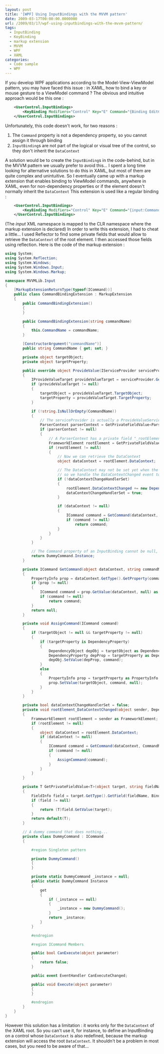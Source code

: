 ```yaml
---
layout: post
title: '[WPF] Using InputBindings with the MVVM pattern'
date: 2009-03-17T00:00:00.0000000
url: /2009/03/17/wpf-using-inputbindings-with-the-mvvm-pattern/
tags:
  - InputBinding
  - KeyBinding
  - markup extension
  - MVVM
  - WPF
  - XAML
categories:
  - Code sample
  - WPF
---
```


If you develop WPF applications according to the Model-View-ViewModel pattern, you may have faced this issue : in XAML, how to bind a key or mouse gesture to a ViewModel command ? The obvious and intuitive approach would be this one :  
```xml
    <UserControl.InputBindings>
        <KeyBinding Modifiers="Control" Key="E" Command="{Binding EditCommand}"/>
    </UserControl.InputBindings>
```
  Unfortunately, this code doesn't work, for two reasons : 
1. The `Command` property is not a dependency property, so you cannot assign it through binding
2. `InputBinding`s are not part of the logical or visual tree of the control, so they don't inherit the `DataContext`

  A solution would be to create the `InputBinding`s in the code-behind, but in the MVVM pattern we usually prefer to avoid this... I spent a long time looking for alternative solutions to do this in XAML, but most of them are quite complex and unintuitive. So I eventually came up with a markup extension that enables binding to ViewModel commands, anywhere in XAML, even for non-dependency properties or if the element doesn't normally inherit the `DataContext`  This extension is used like a regular binding :  
```xml
    <UserControl.InputBindings>
        <KeyBinding Modifiers="Control" Key="E" Command="{input:CommandBinding EditCommand}"/>
    </UserControl.InputBindings>
```
  (The *input* XML namespace is mapped to the CLR namespace where the markup extension is declared)  In order to write this extension, I had to cheat a little... I used Reflector to find some private fields that would allow to retrieve the `DataContext` of the root element. I then accessed those fields using reflection.  Here is the code of the markup extension :  
```csharp
using System;
using System.Reflection;
using System.Windows;
using System.Windows.Input;
using System.Windows.Markup;

namespace MVVMLib.Input
{
    [MarkupExtensionReturnType(typeof(ICommand))]
    public class CommandBindingExtension : MarkupExtension
    {
        public CommandBindingExtension()
        {
        }

        public CommandBindingExtension(string commandName)
        {
            this.CommandName = commandName;
        }

        [ConstructorArgument("commandName")]
        public string CommandName { get; set; }

        private object targetObject;
        private object targetProperty;

        public override object ProvideValue(IServiceProvider serviceProvider)
        {
            IProvideValueTarget provideValueTarget = serviceProvider.GetService(typeof(IProvideValueTarget)) as IProvideValueTarget;
            if (provideValueTarget != null)
            {
                targetObject = provideValueTarget.TargetObject;
                targetProperty = provideValueTarget.TargetProperty;
            }

            if (!string.IsNullOrEmpty(CommandName))
            {
                // The serviceProvider is actually a ProvideValueServiceProvider, which has a private field "_context" of type ParserContext
                ParserContext parserContext = GetPrivateFieldValue<ParserContext>(serviceProvider, "_context");
                if (parserContext != null)
                {
                    // A ParserContext has a private field "_rootElement", which returns the root element of the XAML file
                    FrameworkElement rootElement = GetPrivateFieldValue<FrameworkElement>(parserContext, "_rootElement");
                    if (rootElement != null)
                    {
                        // Now we can retrieve the DataContext
                        object dataContext = rootElement.DataContext;

                        // The DataContext may not be set yet when the FrameworkElement is first created, and it may change afterwards,
                        // so we handle the DataContextChanged event to update the Command when needed
                        if (!dataContextChangeHandlerSet)
                        {
                            rootElement.DataContextChanged += new DependencyPropertyChangedEventHandler(rootElement_DataContextChanged);
                            dataContextChangeHandlerSet = true;
                        }

                        if (dataContext != null)
                        {
                            ICommand command = GetCommand(dataContext, CommandName);
                            if (command != null)
                                return command;
                        }
                    }
                }
            }

            // The Command property of an InputBinding cannot be null, so we return a dummy extension instead
            return DummyCommand.Instance;
        }

        private ICommand GetCommand(object dataContext, string commandName)
        {
            PropertyInfo prop = dataContext.GetType().GetProperty(commandName);
            if (prop != null)
            {
                ICommand command = prop.GetValue(dataContext, null) as ICommand;
                if (command != null)
                    return command;
            }
            return null;
        }

        private void AssignCommand(ICommand command)
        {
            if (targetObject != null && targetProperty != null)
            {
                if (targetProperty is DependencyProperty)
                {
                    DependencyObject depObj = targetObject as DependencyObject;
                    DependencyProperty depProp = targetProperty as DependencyProperty;
                    depObj.SetValue(depProp, command);
                }
                else
                {
                    PropertyInfo prop = targetProperty as PropertyInfo;
                    prop.SetValue(targetObject, command, null);
                }
            }
        }

        private bool dataContextChangeHandlerSet = false;
        private void rootElement_DataContextChanged(object sender, DependencyPropertyChangedEventArgs e)
        {
            FrameworkElement rootElement = sender as FrameworkElement;
            if (rootElement != null)
            {
                object dataContext = rootElement.DataContext;
                if (dataContext != null)
                {
                    ICommand command = GetCommand(dataContext, CommandName);
                    if (command != null)
                    {
                        AssignCommand(command);
                    }
                }
            }
        }

        private T GetPrivateFieldValue<T>(object target, string fieldName)
        {
            FieldInfo field = target.GetType().GetField(fieldName, BindingFlags.Instance | BindingFlags.NonPublic);
            if (field != null)
            {
                return (T)field.GetValue(target);
            }
            return default(T);
        }

        // A dummy command that does nothing...
        private class DummyCommand : ICommand
        {

            #region Singleton pattern

            private DummyCommand()
            {
            }

            private static DummyCommand _instance = null;
            public static DummyCommand Instance
            {
                get
                {
                    if (_instance == null)
                    {
                        _instance = new DummyCommand();
                    }
                    return _instance;
                }
            }

            #endregion

            #region ICommand Members

            public bool CanExecute(object parameter)
            {
                return false;
            }

            public event EventHandler CanExecuteChanged;

            public void Execute(object parameter)
            {
            }

            #endregion
        }
    }
}
```
  However this solution has a limitation : it works only for the `DataContext` of the XAML root. So you can't use it, for instance, to define an InputBinding on a control whose `DataContext` is also redefined, because the markup extension will access the root `DataContext`. It shouldn't be a problem in most cases, but you need to be aware of that...

